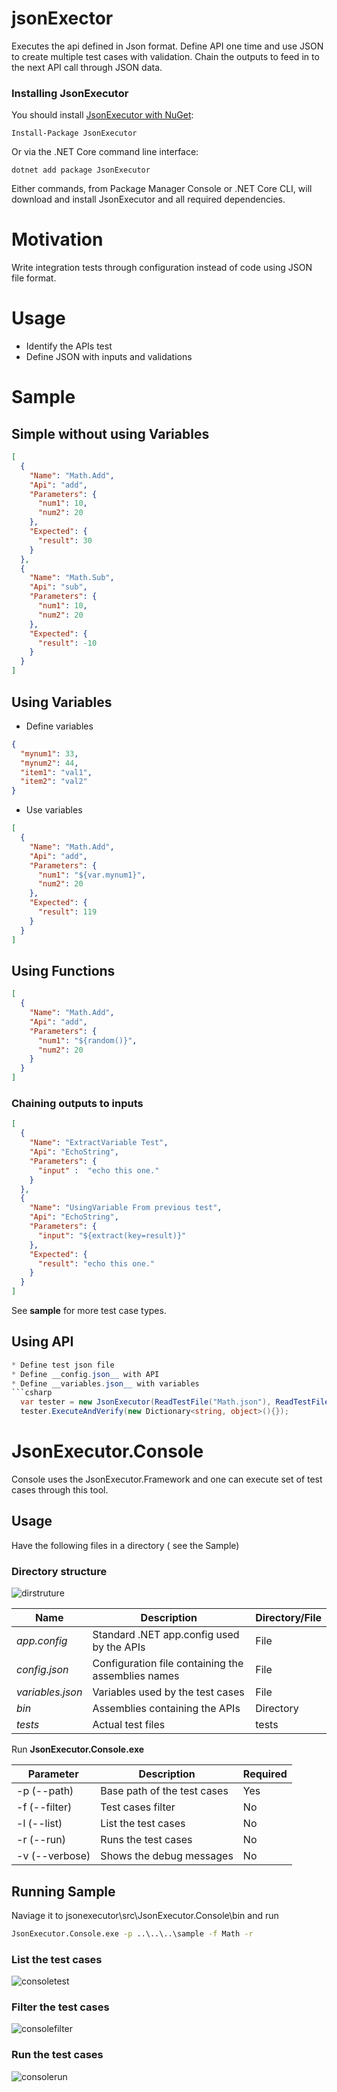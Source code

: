 # jsonExector
Executes the api defined in Json format. Define API one time and use JSON to create multiple test cases with validation. Chain the outputs to feed in to the next API call through JSON data.

### Installing JsonExecutor

You should install [JsonExecutor with NuGet](https://www.nuget.org/packages/JsonExecutor.Framework):

    Install-Package JsonExecutor
    
Or via the .NET Core command line interface:

    dotnet add package JsonExecutor

Either commands, from Package Manager Console or .NET Core CLI, will download and install JsonExecutor and all required dependencies.

# Motivation
Write integration tests through configuration instead of code using JSON file format.

# Usage
* Identify the APIs test
* Define JSON with inputs and validations

# Sample
## Simple without using Variables
```json
[
  {
    "Name": "Math.Add",
    "Api": "add",
    "Parameters": {
      "num1": 10,
      "num2": 20
    },
    "Expected": {
      "result": 30
    }
  },
  {
    "Name": "Math.Sub",
    "Api": "sub",
    "Parameters": {
      "num1": 10,
      "num2": 20
    },
    "Expected": {
      "result": -10
    }
  }
]
```
## Using Variables
* Define variables
```json
{
  "mynum1": 33,
  "mynum2": 44,
  "item1": "val1",
  "item2": "val2"
}

```
* Use variables
```json
[
  {
    "Name": "Math.Add",
    "Api": "add",
    "Parameters": {
      "num1": "${var.mynum1}",
      "num2": 20
    },
    "Expected": {
      "result": 119
    }
  }
]
```
## Using Functions
```json
[
  {
    "Name": "Math.Add",
    "Api": "add",
    "Parameters": {
      "num1": "${random()}",
      "num2": 20
    }
  }
]
```

### Chaining outputs to inputs
```json
[
  {
    "Name": "ExtractVariable Test",
    "Api": "EchoString",
    "Parameters": {
      "input" :  "echo this one." 
    }
  },
  {
    "Name": "UsingVariable From previous test",
    "Api": "EchoString",
    "Parameters": {
      "input": "${extract(key=result)}"
    },
    "Expected": {
      "result": "echo this one."
    }
  }
]
```
See __sample__ for more test case types.

## Using API
```csharp
* Define test json file
* Define __config.json__ with API
* Define __variables.json__ with variables
```csharp
  var tester = new JsonExecutor(ReadTestFile("Math.json"), ReadTestFile("config.json"), msg => { });
  tester.ExecuteAndVerify(new Dictionary<string, object>(){});
```

# JsonExecutor.Console
Console uses the JsonExecutor.Framework and one can execute set of test cases through this tool.

## Usage

Have the following files in a directory ( see the Sample)

### Directory structure
![dirstruture](doc/images/testdirstructure.PNG)


| Name                |  Description                                           | Directory/File  |
|---------------------|--------------------------------------------------------|-----------------|
| *app.config*        |  Standard .NET app.config used by the APIs             |   File          |
| *config.json*       |  Configuration file containing the assemblies names    |   File          |
| *variables.json*    |  Variables used by the test cases                      |   File          |
| *bin*               |  Assemblies containing the APIs                        |   Directory     |
| *tests*             |  Actual test files                                     |   tests         |

Run __JsonExecutor.Console.exe__

| Parameter         |  Description                                | Required  |
|-------------------|---------------------------------------------|-----------|
| -p (--path)       |  Base path of the test cases                |   Yes     |
| -f (--filter)     |  Test cases filter                          |   No      | 
| -l (--list)       |  List the test cases                        |   No      |
| -r (--run)        |  Runs the test cases                        |   No      |
| -v (--verbose)    |  Shows the debug messages                   |   No      |

## Running Sample
Naviage it to jsonexecutor\src\JsonExecutor.Console\bin and run

```cmd
JsonExecutor.Console.exe -p ..\..\..\sample -f Math -r 
```

### List the test cases
![consoletest](doc/images/consoletest.PNG)

### Filter the test cases
![consolefilter](doc/images/consolefilter.PNG)

### Run the test cases
![consolerun](doc/images/consolerun.PNG)
